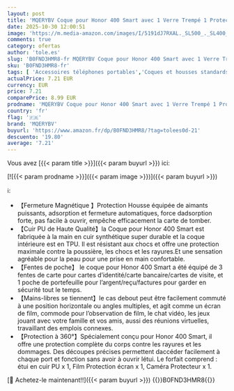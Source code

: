 ```yaml
---
layout: post
title: 'MQERYBV Coque pour Honor 400 Smart avec 1 Verre Trempé 1 Protection Camera Étuis Rabat [Housse en Cuir PU][Fentes pour Cartes][Pochette de Portefeuille][Stand Feature]- Bleu'
date: 2025-10-30 12:00:51
image: 'https://m.media-amazon.com/images/I/5191dJ7RXAL._SL500_._SL400_.jpg'
comments: true
category: ofertas
author: 'tole.es'
slug: 'B0FND3HMR8-fr MQERYBV Coque pour Honor 400 Smart avec 1 Verre Trempé 1...'
sku: 'B0FND3HMR8-fr'
tags: [ 'Accessoires téléphones portables','Coques et housses standards pour téléphones portables','High-Tech','Téléphones portables et accessoires','mqerybv','Étuis et coques pour téléphone portable','🇫🇷', ]
actualPrice: 7.21 EUR
currency: EUR
price: 7.21
comparePrice: 8.99 EUR
prodname: 'MQERYBV Coque pour Honor 400 Smart avec 1 Verre Trempé 1 Protection Camera Étuis Rabat [Housse en Cuir PU][Fentes pour Cartes][Pochette de Portefeuille][Stand Feature]- Bleu'
country: 'fr'
flag: '🇫🇷'
brand: 'MQERYBV'
buyurl: 'https://www.amazon.fr/dp/B0FND3HMR8/?tag=tolees0d-21'
descuento: '19.80'
average: '7.21'
---
```


Vous avez [{{< param title >}}]({{< param buyurl >}}) ici:

[![{{< param prodname >}}]({{< param image >}})]({{< param buyurl >}})

ℹ️:

- 【Fermeture Magnétique 】Protection Housse équipée de aimants puissants, adsorption et fermeture automatiques, force dadsorption forte, pas facile à ouvrir, empêche efficacement la carte de tomber.
- 【Cuir PU de Haute Qualité】la Coque pour Honor 400 Smart est fabriquée à la main en cuir synthétique super durable et la coque intérieure est en TPU. Il est résistant aux chocs et offre une protection maximale contre la poussière, les chocs et les rayures.Et une sensation agréable pour la peau pour une prise en main confortable.
- 【Fentes de poche】 le coque pour Honor 400 Smart a été équipé de 3 fentes de carte pour cartes d’identité/carte bancaire/cartes de visite, et 1 poche de portefeuille pour l’argent/reçu/factures pour garder en sécurité tout le temps.
- 【Mains-libres se tiennent】le cas debout peut être facilement commuté à une position horizontale ou angles multiples, et agit comme un écran de film, commode pour l’observation de film, le chat vidéo, les jeux jouant avec votre famille et vos amis, aussi des réunions virtuelles, travaillant des emplois connexes.
- 【Protection à 360°】Spécialement conçu pour Honor 400 Smart, il offre une protection complète du corps contre les rayures et les dommages. Des découpes précises permettent daccéder facilement à chaque port et fonction sans avoir à ouvrir létui. Le forfait comprend : étui en cuir PU x 1, Film Protection écran x 1, Caméra Protecteur x 1.

[🛒 Achetez-le maintenant!!]({{< param buyurl >}})
{{<world>}}B0FND3HMR8{{</world>}}

